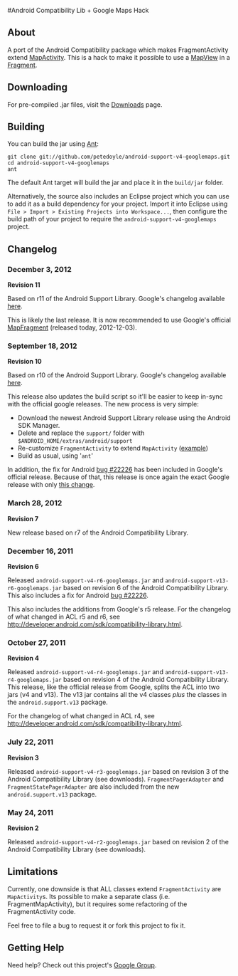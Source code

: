 #Android Compatibility Lib + Google Maps Hack
## About
A port of the Android Compatibility package which makes FragmentActivity extend [MapActivity](http://code.google.com/android/add-ons/google-apis/reference/index.html?com/google/android/maps/MapActivity.html).  This is a hack to make it possible to use a [MapView](http://code.google.com/android/add-ons/google-apis/reference/index.html?com/google/android/maps/MapView.html) in a [Fragment](http://developer.android.com/reference/android/app/Fragment.html).

## Downloading
For pre-compiled .jar files, visit the [Downloads](https://github.com/petedoyle/android-support-v4-googlemaps/downloads) page.

## Building
You can build the jar using [Ant](http://ant.apache.org):

    git clone git://github.com/petedoyle/android-support-v4-googlemaps.git
    cd android-support-v4-googlemaps
    ant

The default Ant target will build the jar and place it in the `build/jar` folder.

Alternatively, the source also includes an Eclipse project which you can use to add it as a build dependency for your project.  Import it into Eclipse using `File > Import > Existing Projects into Workspace...`, then configure the build path of your project to require the `android-support-v4-googlemaps` project.

## Changelog
### December 3, 2012
**Revision 11**

Based on r11 of the Android Support Library.  Google's changelog available [here](http://developer.android.com/tools/extras/support-library.html#SettingUp).

This is likely the last release.  It is now recommended to use Google's official [MapFragment](http://android-developers.blogspot.com.br/2012/12/new-google-maps-android-api-now-part-of.html) (released today, 2012-12-03).

### September 18, 2012
**Revision 10**

Based on r10 of the Android Support Library.  Google's changelog available [here](http://developer.android.com/tools/extras/support-library.html#SettingUp).

This release also updates the build script so it'll be easier to keep in-sync with the official google releases.  The new process is very simple:

* Download the newest Android Support Library release using the Android SDK Manager.
* Delete and replace the `support/` folder with `$ANDROID_HOME/extras/android/support`
* Re-customize `FragmentActivity` to extend `MapActivity` ([example](https://github.com/petedoyle/android-support-v4-googlemaps/commit/c8e271698e762c46cacf47fe10b3495122e75a69))
* Build as usual, using '`ant`'

In addition, the fix for Android [bug #22226](http://code.google.com/p/android/issues/detail?id=22226) has been included in Google's official release.  Because of that, this release is once again the exact Google release with only [this change](https://github.com/petedoyle/android-support-v4-googlemaps/commit/c8e271698e762c46cacf47fe10b3495122e75a69).

### March 28, 2012
**Revision 7**

New release based on r7 of the Android Compatibility Library.

### December 16, 2011
**Revision 6**

Released `android-support-v4-r6-googlemaps.jar` and `android-support-v13-r6-googlemaps.jar` based on revision 6 of the Android Compatibility Library.  This also includes a fix for Android [bug #22226](http://code.google.com/p/android/issues/detail?id=22226).

This also includes the additions from Google's r5 release.  For the changelog of what changed in ACL r5 and r6, see http://developer.android.com/sdk/compatibility-library.html.

### October 27, 2011
**Revision 4**

Released `android-support-v4-r4-googlemaps.jar` and `android-support-v13-r4-googlemaps.jar` based on revision 4 of the Android Compatibility Library.  This release, like the official release from Google, splits the ACL into two jars (v4 and v13).  The v13 jar contains all the v4 classes _plus_ the classes in the `android.support.v13` package.

For the changelog of what changed in ACL r4, see http://developer.android.com/sdk/compatibility-library.html.

### July 22, 2011
**Revision 3**

Released `android-support-v4-r3-googlemaps.jar` based on revision 3 of the Android Compatibility Library (see downloads).  `FragmentPagerAdapter` and `FragmentStatePagerAdapter` are also included from the new `android.support.v13` package.

### May 24, 2011
**Revision 2**

Released `android-support-v4-r2-googlemaps.jar` based on revision 2 of the Android Compatibility Library (see downloads).

## Limitations
Currently, one downside is that ALL classes extend `FragmentActivity` are `MapActivity`s.  Its possible to make a separate class (i.e. FragmentMapActivity), but it requires some refactoring of the FragmentActivity code.

Feel free to file a bug to request it or fork this project to fix it.

## Getting Help
Need help?  Check out this project's [Google Group](http://groups.google.com/group/android-support-v4-googlemaps-support).